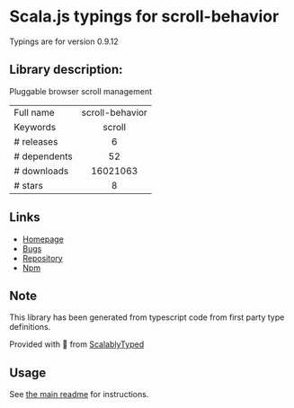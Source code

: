 
# Scala.js typings for scroll-behavior

Typings are for version 0.9.12

## Library description:
Pluggable browser scroll management

|                    |                 |
| ------------------ | :-------------: |
| Full name          | scroll-behavior |
| Keywords           | scroll |
| # releases         | 6 |
| # dependents       | 52 |
| # downloads        | 16021063 |
| # stars            | 8 |

## Links
- [Homepage](https://github.com/taion/scroll-behavior#readme)
- [Bugs](https://github.com/taion/scroll-behavior/issues)
- [Repository](https://github.com/taion/scroll-behavior)
- [Npm](https://www.npmjs.com/package/scroll-behavior)
    


## Note
This library has been generated from typescript code from first party type definitions.

Provided with :purple_heart: from [ScalablyTyped](https://github.com/oyvindberg/ScalablyTyped)

## Usage
See [the main readme](../../readme.md) for instructions.


